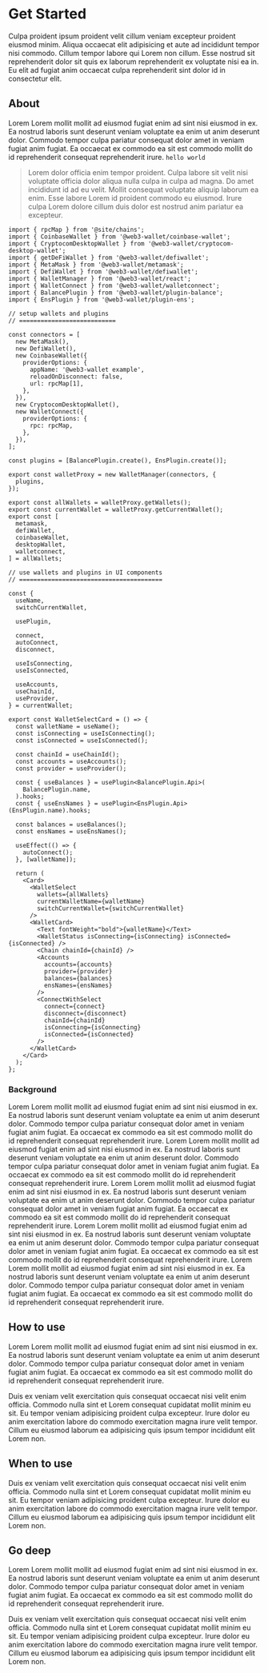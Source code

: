 # Get Started

Culpa proident ipsum proident velit cillum veniam excepteur proident eiusmod minim. Aliqua occaecat elit adipisicing et aute ad incididunt tempor nisi commodo. Cillum tempor labore qui Lorem non cillum. Esse nostrud sit reprehenderit dolor sit quis ex laborum reprehenderit ex voluptate nisi ea in. Eu elit ad fugiat anim occaecat culpa reprehenderit sint dolor id in consectetur elit.

## About

Lorem Lorem mollit mollit ad eiusmod fugiat enim ad sint nisi eiusmod in ex. Ea nostrud laboris sunt deserunt veniam voluptate ea enim ut anim deserunt dolor. Commodo tempor culpa pariatur consequat dolor amet in veniam fugiat anim fugiat. Ea occaecat ex commodo ea sit est commodo mollit do id reprehenderit consequat reprehenderit irure. `hello world`

> Lorem dolor officia enim tempor proident. Culpa labore sit velit nisi voluptate officia dolor aliqua nulla culpa in culpa ad magna. Do amet incididunt id ad eu velit. Mollit consequat voluptate aliquip laborum ea enim. Esse labore Lorem id proident commodo eu eiusmod. Irure culpa Lorem dolore cillum duis dolor est nostrud anim pariatur ea excepteur.

```tsx
import { rpcMap } from '@site/chains';
import { CoinbaseWallet } from '@web3-wallet/coinbase-wallet';
import { CryptocomDesktopWallet } from '@web3-wallet/cryptocom-desktop-wallet';
import { getDeFiWallet } from '@web3-wallet/defiwallet';
import { MetaMask } from '@web3-wallet/metamask';
import { DefiWallet } from '@web3-wallet/defiwallet';
import { WalletManager } from '@web3-wallet/react';
import { WalletConnect } from '@web3-wallet/walletconnect';
import { BalancePlugin } from '@web3-wallet/plugin-balance';
import { EnsPlugin } from '@web3-wallet/plugin-ens';

// setup wallets and plugins
// ===========================

const connectors = [
  new MetaMask(),
  new DefiWallet(),
  new CoinbaseWallet({
    providerOptions: {
      appName: '@web3-wallet example',
      reloadOnDisconnect: false,
      url: rpcMap[1],
    },
  }),
  new CryptocomDesktopWallet(),
  new WalletConnect({
    providerOptions: {
      rpc: rpcMap,
    },
  }),
];

const plugins = [BalancePlugin.create(), EnsPlugin.create()];

export const walletProxy = new WalletManager(connectors, {
  plugins,
});

export const allWallets = walletProxy.getWallets();
export const currentWallet = walletProxy.getCurrentWallet();
export const [
  metamask,
  defiWallet,
  coinbaseWallet,
  desktopWallet,
  walletconnect,
] = allWallets;

// use wallets and plugins in UI components
// ========================================

const {
  useName,
  switchCurrentWallet,

  usePlugin,

  connect,
  autoConnect,
  disconnect,

  useIsConnecting,
  useIsConnected,

  useAccounts,
  useChainId,
  useProvider,
} = currentWallet;

export const WalletSelectCard = () => {
  const walletName = useName();
  const isConnecting = useIsConnecting();
  const isConnected = useIsConnected();

  const chainId = useChainId();
  const accounts = useAccounts();
  const provider = useProvider();

  const { useBalances } = usePlugin<BalancePlugin.Api>(
    BalancePlugin.name,
  ).hooks;
  const { useEnsNames } = usePlugin<EnsPlugin.Api>(EnsPlugin.name).hooks;

  const balances = useBalances();
  const ensNames = useEnsNames();

  useEffect(() => {
    autoConnect();
  }, [walletName]);

  return (
    <Card>
      <WalletSelect
        wallets={allWallets}
        currentWalletName={walletName}
        switchCurrentWallet={switchCurrentWallet}
      />
      <WalletCard>
        <Text fontWeight="bold">{walletName}</Text>
        <WalletStatus isConnecting={isConnecting} isConnected={isConnected} />
        <Chain chainId={chainId} />
        <Accounts
          accounts={accounts}
          provider={provider}
          balances={balances}
          ensNames={ensNames}
        />
        <ConnectWithSelect
          connect={connect}
          disconnect={disconnect}
          chainId={chainId}
          isConnecting={isConnecting}
          isConnected={isConnected}
        />
      </WalletCard>
    </Card>
  );
};
```

### Background

Lorem Lorem mollit mollit ad eiusmod fugiat enim ad sint nisi eiusmod in ex. Ea nostrud laboris sunt deserunt veniam voluptate ea enim ut anim deserunt dolor. Commodo tempor culpa pariatur consequat dolor amet in veniam fugiat anim fugiat. Ea occaecat ex commodo ea sit est commodo mollit do id reprehenderit consequat reprehenderit irure.
Lorem Lorem mollit mollit ad eiusmod fugiat enim ad sint nisi eiusmod in ex. Ea nostrud laboris sunt deserunt veniam voluptate ea enim ut anim deserunt dolor. Commodo tempor culpa pariatur consequat dolor amet in veniam fugiat anim fugiat. Ea occaecat ex commodo ea sit est commodo mollit do id reprehenderit consequat reprehenderit irure.
Lorem Lorem mollit mollit ad eiusmod fugiat enim ad sint nisi eiusmod in ex. Ea nostrud laboris sunt deserunt veniam voluptate ea enim ut anim deserunt dolor. Commodo tempor culpa pariatur consequat dolor amet in veniam fugiat anim fugiat. Ea occaecat ex commodo ea sit est commodo mollit do id reprehenderit consequat reprehenderit irure.
Lorem Lorem mollit mollit ad eiusmod fugiat enim ad sint nisi eiusmod in ex. Ea nostrud laboris sunt deserunt veniam voluptate ea enim ut anim deserunt dolor. Commodo tempor culpa pariatur consequat dolor amet in veniam fugiat anim fugiat. Ea occaecat ex commodo ea sit est commodo mollit do id reprehenderit consequat reprehenderit irure.
Lorem Lorem mollit mollit ad eiusmod fugiat enim ad sint nisi eiusmod in ex. Ea nostrud laboris sunt deserunt veniam voluptate ea enim ut anim deserunt dolor. Commodo tempor culpa pariatur consequat dolor amet in veniam fugiat anim fugiat. Ea occaecat ex commodo ea sit est commodo mollit do id reprehenderit consequat reprehenderit irure.

## How to use

Lorem Lorem mollit mollit ad eiusmod fugiat enim ad sint nisi eiusmod in ex. Ea nostrud laboris sunt deserunt veniam voluptate ea enim ut anim deserunt dolor. Commodo tempor culpa pariatur consequat dolor amet in veniam fugiat anim fugiat. Ea occaecat ex commodo ea sit est commodo mollit do id reprehenderit consequat reprehenderit irure.

Duis ex veniam velit exercitation quis consequat occaecat nisi velit enim officia. Commodo nulla sint et Lorem consequat cupidatat mollit minim eu sit. Eu tempor veniam adipisicing proident culpa excepteur. Irure dolor eu anim exercitation labore do commodo exercitation magna irure velit tempor. Cillum eu eiusmod laborum ea adipisicing quis ipsum tempor incididunt elit Lorem non.

## When to use

Duis ex veniam velit exercitation quis consequat occaecat nisi velit enim officia. Commodo nulla sint et Lorem consequat cupidatat mollit minim eu sit. Eu tempor veniam adipisicing proident culpa excepteur. Irure dolor eu anim exercitation labore do commodo exercitation magna irure velit tempor. Cillum eu eiusmod laborum ea adipisicing quis ipsum tempor incididunt elit Lorem non.

## Go deep

Lorem Lorem mollit mollit ad eiusmod fugiat enim ad sint nisi eiusmod in ex. Ea nostrud laboris sunt deserunt veniam voluptate ea enim ut anim deserunt dolor. Commodo tempor culpa pariatur consequat dolor amet in veniam fugiat anim fugiat. Ea occaecat ex commodo ea sit est commodo mollit do id reprehenderit consequat reprehenderit irure.

Duis ex veniam velit exercitation quis consequat occaecat nisi velit enim officia. Commodo nulla sint et Lorem consequat cupidatat mollit minim eu sit. Eu tempor veniam adipisicing proident culpa excepteur. Irure dolor eu anim exercitation labore do commodo exercitation magna irure velit tempor. Cillum eu eiusmod laborum ea adipisicing quis ipsum tempor incididunt elit Lorem non.
